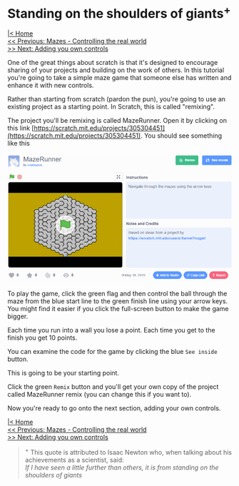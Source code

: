 # Standing on the shoulders of giants<sup>+</sup>

[|< Home](../README.md)  
[<< Previous: Mazes - Controlling the real world](./maze0.md)  
[>> Next: Adding you own controls](./maze2.md)

One of the great things about scratch is that it's designed to encourage sharing of your projects and building on the work of others. In this tutorial you're going to take a simple maze game that someone else has written and enhance it with new controls.

Rather than starting from scratch (pardon the pun), you're going to use an existing project as a starting point. In Scratch, this is called "remixing".

The project you'll be remixing is called MazeRunner. Open it by clicking on this link [https://scratch.mit.edu/projects/305304451](https://scratch.mit.edu/projects/305304451). You should see something like this

![MazeRunner Project Page](./images/mazerunner.png)

To play the game, click the green flag and then control the ball through the maze from the blue start line to the green finish line using your arrow keys. You might find it easier if you click the full-screen button to make the game bigger.

Each time you run into a wall you lose a point. Each time you get to the finish you get 10 points.

You can examine the code for the game by clicking the blue `See inside` button.

This is going to be your starting point.

Click the green `Remix` button and you'll get your own copy of the project called MazeRunner remix (you can change this if you want to).

Now you're ready to go onto the next section, adding your own controls.

[|< Home](../README.md)  
[<< Previous: Mazes - Controlling the real world](./maze0.md)  
[>> Next: Adding you own controls](./maze2.md)

> <sup>+</sup> This quote is attributed to Isaac Newton who, when talking about his achievements as a scientist, said:  
> *If I have seen a little further than others, it is from standing on the shoulders of giants*
